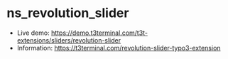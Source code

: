 # ns_revolution_slider

- Live demo: https://demo.t3terminal.com/t3t-extensions/sliders/revolution-slider
- Information: https://t3terminal.com/revolution-slider-typo3-extension